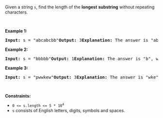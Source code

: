 <p>Given a string <code>s</code>, find the length of the <strong>longest</strong> <span data-keyword="substring-nonempty"><strong>substring</strong></span> without repeating characters.</p><p>&nbsp;</p><p><strong class="example">Example 1:</strong></p><pre><strong>Input:</strong> s = &quot;abcabcbb&quot;<strong>Output:</strong> 3<strong>Explanation:</strong> The answer is &quot;abc&quot;, with the length of 3.</pre><p><strong class="example">Example 2:</strong></p><pre><strong>Input:</strong> s = &quot;bbbbb&quot;<strong>Output:</strong> 1<strong>Explanation:</strong> The answer is &quot;b&quot;, with the length of 1.</pre><p><strong class="example">Example 3:</strong></p><pre><strong>Input:</strong> s = &quot;pwwkew&quot;<strong>Output:</strong> 3<strong>Explanation:</strong> The answer is &quot;wke&quot;, with the length of 3.Notice that the answer must be a substring, &quot;pwke&quot; is a subsequence and not a substring.</pre><p>&nbsp;</p><p><strong>Constraints:</strong></p><ul><li><code>0 &lt;= s.length &lt;= 5 * 10<sup>4</sup></code></li><li><code>s</code> consists of English letters, digits, symbols and spaces.</li></ul>